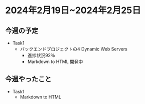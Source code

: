# 2024年2月19日~2024年2月25日

## 今週の予定
- Task1
    - バックエンドプロジェクトの4 Dynamic Web Servers
        - 進捗状況92％
        - Markdown to HTML 開発中


## 今週やったこと
- Task1
    - Markdown to HTML  
